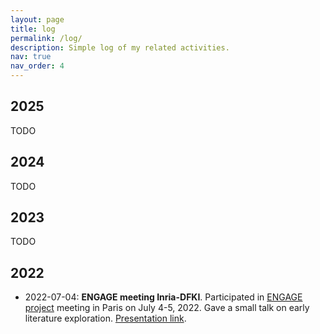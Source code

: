 ```yaml
---
layout: page
title: log
permalink: /log/
description: Simple log of my related activities.
nav: true
nav_order: 4
---
```


## 2025

TODO

## 2024

TODO

## 2023

TODO

## 2022

- 2022-07-04: **ENGAGE meeting Inria-DFKI**. Participated in [ENGAGE project](https://engage.inria.fr/) meeting in Paris on July 4-5, 2022. Gave a small talk on early literature exploration. [Presentation link](https://engage.inria.fr/files/2022/07/simulation-based-inference-and-generative-nn.pdf).

